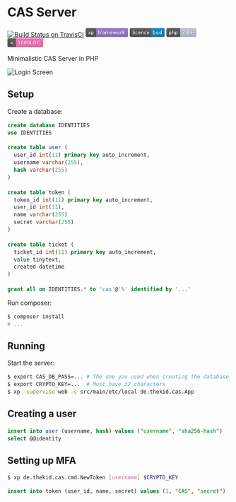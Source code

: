 CAS Server
==========

[![Build Status on TravisCI](https://secure.travis-ci.org/thekid/cas.svg)](http://travis-ci.org/thekid/cas)
[![Uses XP Framework](https://raw.githubusercontent.com/xp-framework/web/master/static/xp-framework-badge.png)](https://github.com/xp-framework/core)
[![BSD Licence](https://raw.githubusercontent.com/xp-framework/web/master/static/licence-bsd.png)](https://github.com/xp-framework/core/blob/master/LICENCE.md)
[![Requires PHP 7.0+](https://raw.githubusercontent.com/xp-framework/web/master/static/php-7_0plus.png)](http://php.net/)
![Less than 1000 lines](https://raw.githubusercontent.com/xp-framework/web/master/static/less-than-1000LOC.png)

Minimalistic CAS Server in PHP

![Login Screen](https://user-images.githubusercontent.com/696742/63304345-f298ac00-c2e2-11e9-8dcf-94b8566e1785.png)

Setup
-----
Create a database:

```sql
create database IDENTITIES
use IDENTITIES

create table user (
  user_id int(11) primary key auto_increment,
  username varchar(255),
  hash varchar(255)
)

create table token (
  token_id int(11) primary key auto_increment,
  user_id int(11),
  name varchar(255)
  secret varchar(255)
)

create table ticket (
  ticket_id int(11) primary key auto_increment,
  value tinytext,
  created datetime
)

grant all on IDENTITIES.* to 'cas'@'%' identified by '...'
```

Run composer:

```sh
$ composer install
# ...
```

Running
-------
Start the server:

```sh
$ export CAS_DB_PASS=... # The one you used when creating the database user above
$ export CRYPTO_KEY=...  # Must have 32 characters
$ xp -supervise web -c src/main/etc/local de.thekid.cas.App
```

Creating a user
---------------

```sql
insert into user (username, hash) values ("username", "sha256-hash")
select @@identity
```

Setting up MFA
--------------

```sh
$ xp de.thekid.cas.cmd.NewToken [username] $CRYPTO_KEY
```

```sql
insert into token (user_id, name, secret) values (1, "CAS", "secret")
```
